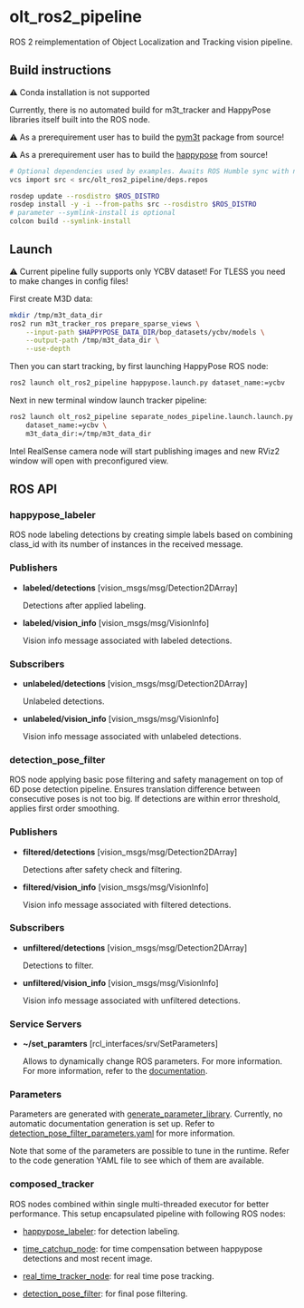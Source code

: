 # olt_ros2_pipeline

ROS 2 reimplementation of Object Localization and Tracking vision pipeline.

## Build instructions

:warning: Conda installation is not supported

Currently, there is no automated build for m3t_tracker and HappyPose libraries itself built into the ROS node.

:warning: As a prerequirement user has to build the [pym3t](https://github.com/agimus-project/pym3t) package from source!

:warning: As a prerequirement user has to build the [happypose](https://github.com/agimus-project/happypose) from source!

```bash
# Optional dependencies used by examples. Awaits ROS Humble sync with new features
vcs import src < src/olt_ros2_pipeline/deps.repos

rosdep update --rosdistro $ROS_DISTRO
rosdep install -y -i --from-paths src --rosdistro $ROS_DISTRO
# parameter --symlink-install is optional
colcon build --symlink-install
```

## Launch

:warning: Current pipeline fully supports only YCBV dataset! For TLESS you need to make changes in config files!

First create M3D data:
```bash
mkdir /tmp/m3t_data_dir
ros2 run m3t_tracker_ros prepare_sparse_views \
    --input-path $HAPPYPOSE_DATA_DIR/bop_datasets/ycbv/models \
    --output-path /tmp/m3t_data_dir \
    --use-depth
```

Then you can start tracking, by first launching HappyPose ROS node:
```bash
ros2 launch olt_ros2_pipeline happypose.launch.py dataset_name:=ycbv
```
Next in new terminal window launch tracker pipeline:
```bash
ros2 launch olt_ros2_pipeline separate_nodes_pipeline.launch.launch.py \
    dataset_name:=ycbv \
    m3t_data_dir:=/tmp/m3t_data_dir
```

Intel RealSense camera node will start publishing images and new RViz2 window will open with preconfigured view.

## ROS API

### happypose_labeler

ROS node labeling detections by creating simple labels based on combining class_id with its number of instances in the received message.

### Publishers

- **labeled/detections** [vision_msgs/msg/Detection2DArray]

    Detections after applied labeling.

- **labeled/vision_info** [vision_msgs/msg/VisionInfo]

    Vision info message associated with labeled detections.

### Subscribers

- **unlabeled/detections** [vision_msgs/msg/Detection2DArray]

    Unlabeled detections.

- **unlabeled/vision_info** [vision_msgs/msg/VisionInfo]

    Vision info message associated with unlabeled detections.

### detection_pose_filter

ROS node applying basic pose filtering and safety management on top of 6D pose detection pipeline.
Ensures translation difference between consecutive poses is not too big. If detections are
within error threshold, applies first order smoothing.

### Publishers

- **filtered/detections** [vision_msgs/msg/Detection2DArray]

    Detections after safety check and filtering.

- **filtered/vision_info** [vision_msgs/msg/VisionInfo]

    Vision info message associated with filtered detections.

### Subscribers

- **unfiltered/detections** [vision_msgs/msg/Detection2DArray]

    Detections to filter.

- **unfiltered/vision_info** [vision_msgs/msg/VisionInfo]

    Vision info message associated with unfiltered detections.

### Service Servers

- **~/set_paramters** [rcl_interfaces/srv/SetParameters]

    Allows to dynamically change ROS parameters. For more information. For more information, refer to the [documentation](https://docs.ros.org/en/humble/Tutorials/Beginner-CLI-Tools/Understanding-ROS2-Parameters/Understanding-ROS2-Parameters.html).

### Parameters

Parameters are generated with [generate_parameter_library](https://github.com/PickNikRobotics/generate_parameter_library). Currently, no automatic documentation generation is set up. Refer to [detection_pose_filter_parameters.yaml](./olt_ros2_pipeline/detection_pose_filter_parameters.yaml) for more information.

Note that some of the parameters are possible to tune in the runtime. Refer to the code generation YAML file to see which of them are available.

### composed_tracker

ROS nodes combined within single multi-threaded executor for better performance. This setup
encapsulated pipeline with following ROS nodes:

- [happypose_labeler](./olt_ros2_pipeline/happypose_labeler.py): for detection labeling.

- [time_catchup_node](https://gitlab.laas.fr/kwojciecho/m3t_tracker_ros/-/blob/devel/m3t_tracker_ros/m3t_tracker_ros/time_catchup_node.py?ref_type=heads): for time compensation between happypose detections and most recent image.

- [real_time_tracker_node](https://gitlab.laas.fr/kwojciecho/m3t_tracker_ros/-/blob/devel/m3t_tracker_ros/m3t_tracker_ros/real_time_tracker_node.py?ref_type=heads): for real time pose tracking.

- [detection_pose_filter](./olt_ros2_pipeline/detection_pose_filter.py): for final pose filtering.
